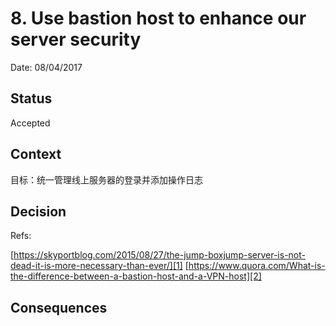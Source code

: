 # 8. Use bastion host to enhance our server security

Date: 08/04/2017

## Status

Accepted

## Context

目标：统一管理线上服务器的登录并添加操作日志

## Decision

Refs:

[https://skyportblog.com/2015/08/27/the-jump-boxjump-server-is-not-dead-it-is-more-necessary-than-ever/][1]
[https://www.quora.com/What-is-the-difference-between-a-bastion-host-and-a-VPN-host][2]

## Consequences


[1]:	https://skyportblog.com/2015/08/27/the-jump-boxjump-server-is-not-dead-it-is-more-necessary-than-ever/
[2]:	https://www.quora.com/What-is-the-difference-between-a-bastion-host-and-a-VPN-host